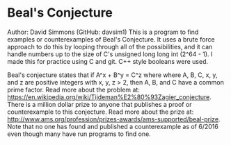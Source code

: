 # Beal's Conjecture
Author: David Simmons (GitHub: davsim1) 
This is a program to find examples or counterexamples of Beal's Conjecture.  It uses a brute force
approach to do this by looping through all of the possibilities, and it can handle numbers up to 
the size of C's unsigned long long int (2^64 - 1).  I made this for practice using C and git.  C++ 
style booleans were used.

Beal's conjecture states that if A^x + B^y = C^z where where A, B, C, x, y, and z are positive 
integers with x, y, z > 2, then A, B, and C have a common prime factor.  Read more about the problem at: 
https://en.wikipedia.org/wiki/Tijdeman%E2%80%93Zagier_conjecture.  There is a million dollar prize 
to anyone that publishes a proof or counterexample to this conjecture.  Read more about the prize
at: http://www.ams.org/profession/prizes-awards/ams-supported/beal-prize.  Note that no one has 
found and published a counterexample as of 6/2016 even though many have run programs to find one.

